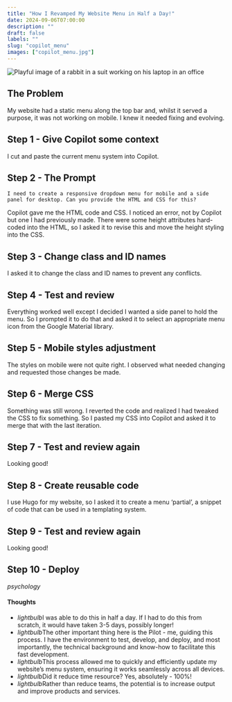 ```yaml
---
title: "How I Revamped My Website Menu in Half a Day!"
date: 2024-09-06T07:00:00
description: ""
draft: false
labels: ""
slug: "copilot_menu"
images: ["copilot_menu.jpg"]
---
```


<img class="preview" src="../../images/copilot_menu.jpg" alt="Playful image of a rabbit in a suit working on his laptop in an office">


## The Problem

My website had a static menu along the top bar and, whilst it served a purpose, it was not working on mobile. I knew it needed fixing and evolving.

## Step 1 - Give Copilot some context

I cut and paste the current menu system into Copilot.

## Step 2 - The Prompt

    I need to create a responsive dropdown menu for mobile and a side panel for desktop. Can you provide the HTML and CSS for this?

Copilot gave me the HTML code and CSS. I noticed an error, not by Copilot but one I had previously made. There were some height attributes hard-coded into the HTML, so I asked it to revise this and move the height styling into the CSS.

## Step 3 - Change class and ID names

I asked it to change the class and ID names to prevent any conflicts.

## Step 4 - Test and review

Everything worked well except I decided I wanted a side panel to hold the menu. So I prompted it to do that and asked it to select an appropriate menu icon from the Google Material library.

## Step 5 - Mobile styles adjustment

The styles on mobile were not quite right. I observed what needed changing and requested those changes be made.

## Step 6 - Merge CSS

Something was still wrong. I reverted the code and realized I had tweaked the CSS to fix something. So I pasted my CSS into Copilot and asked it to merge that with the last iteration.

## Step 7 - Test and review again

Looking good!

## Step 8 - Create reusable code

I use Hugo for my website, so I asked it to create a menu ‘partial’, a snippet of code that can be used in a templating system.

## Step 9 - Test and review again

Looking good!

## Step 10 - Deploy

 <div class="thoughts-box">
  <i class="material-icons">psychology</i>
  <div class="thoughts-content">
    <h4>Thoughts</h4>
    <ul class="thoughts-list">
      <li><i class="material-icons">lightbulb</i>I was able to do this in half a day. If I had to do this from scratch, it would have taken 3-5 days, possibly longer!</li>
      <li><i class="material-icons">lightbulb</i>The other important thing here is the Pilot - me, guiding this process. I have the environment to test, develop, and deploy, and most importantly, the technical background and know-how to facilitate this fast development.</li>
      <li><i class="material-icons">lightbulb</i>This process allowed me to quickly and efficiently update my website’s menu system, ensuring it works seamlessly across all devices.</li>
      <li><i class="material-icons">lightbulb</i>Did it reduce time resource? Yes, absolutely - 100%!</li>
       <li><i class="material-icons">lightbulb</i>Rather than reduce teams, the potential is to increase output and improve products and services.</li>
    </ul>
  </div>
</div>

<!-- 
What’s important here is I was able to do this in half a day. If I had to do this from scratch, it would have taken 3-5 days, possibly longer! The other important thing here is the Pilot - me, guiding this process. I have the environment to test, develop, and deploy, and most importantly, the technical background and know-how to facilitate this fast development. -->


